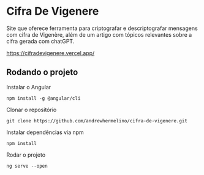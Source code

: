 # Cifra De Vigenere

Site que oferece ferramenta para criptografar e descriptografar mensagens com cifra de Vigenère, além de um artigo com tópicos relevantes sobre a cifra gerada com chatGPT.

<https://cifradevigenere.vercel.app/>

## Rodando o projeto

Instalar o Angular
```
npm install -g @angular/cli
```

Clonar o repositório
```
git clone https://github.com/andrewhermelino/cifra-de-vigenere.git
```

Instalar dependências via npm
```
npm install
```

Rodar o projeto
```
ng serve --open
```
